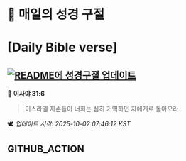 # 🙏 매일의 성경 구절
# [Daily Bible verse]
## [![README에 성경구절 업데이트](https://github.com/DONGSUKA/first_test/actions/workflows/update-readme-bible.yml/badge.svg)](https://github.com/DONGSUKA/first_test/actions/workflows/update-readme-bible.yml)
<!-- START_BIBLE_VERSE -->
📖 **이사야 31:6**
> 이스라엘 자손들아 너희는 심히 거역하던 자에게로 돌아오라

🕊️ _업데이트 시각: 2025-10-02 07:46:12 KST_
  <!-- END_BIBLE_VERSE -->
## GITHUB_ACTION
